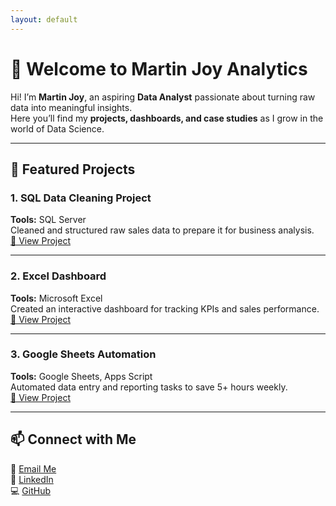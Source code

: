 ```yaml
---
layout: default
---
```


# 👋 Welcome to Martin Joy Analytics
Hi! I’m **Martin Joy**, an aspiring **Data Analyst** passionate about turning raw data into meaningful insights.  
Here you’ll find my **projects, dashboards, and case studies** as I grow in the world of Data Science.

---

## 🚀 Featured Projects

### 1. SQL Data Cleaning Project
**Tools:** SQL Server  
Cleaned and structured raw sales data to prepare it for business analysis.  
[🔗 View Project](#)

---

### 2. Excel Dashboard
**Tools:** Microsoft Excel  
Created an interactive dashboard for tracking KPIs and sales performance.  
[🔗 View Project](#)

---

### 3. Google Sheets Automation
**Tools:** Google Sheets, Apps Script  
Automated data entry and reporting tasks to save 5+ hours weekly.  
[🔗 View Project](#)

---

## 📫 Connect with Me
📧 [Email Me](mailto:your.email@example.com)  
🔗 [LinkedIn](https://www.linkedin.com/in/martinjoy1995)  
💻 [GitHub](https://github.com/martin-joy-analytics)
